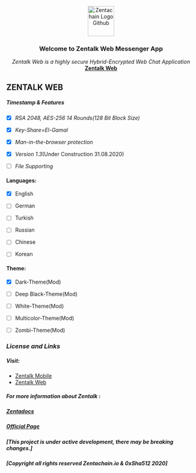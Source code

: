 
<p align="center">
  <a href="zentachain.com">
    <img src="https://zentachain.io/rsz_zentachainlogo.png" alt="Zentachain Logo Github" width="70" height="80">
  </a>
  <h3 align="center">Welcome to Zentalk Web Messenger App</h3>
  <p align="center"><em>
   Zentalk Web is a highly secure Hybrid-Encrypted Web Chat Application
    </em><br/>
    <a href="http://zentalk.chat"><strong>Zentalk Web</strong></a>
    <br/>
  </p>

## ZENTALK WEB

##### Timestamp & Features
- [x] *RSA 2048, AES-256 14 Rounds(128 Bit Block Size)*

- [x] *Key-Share=El-Gamal*

- [x]  *Man-in-the-browser protection*

- [x]  *Version 1.3*(Under Construction 31.08.2020)

- [ ]  *File Supporting*

#### Languages:

- [x] English

- [ ] German

- [ ] Turkish

- [ ] Russian

- [ ] Chinese

- [ ] Korean

#### Theme:
- [x] Dark-Theme(Mod)

- [ ] Deep Black-Theme(Mod)

- [ ] White-Theme(Mod)

- [ ] Multicolor-Theme(Mod)

- [ ] Zombi-Theme(Mod)

### *License and Links*
##### Visit:
* [Zentalk Mobile](https://github.com/ZentaChain/Zentalk-Mobile)
* [Zentalk Web](https://.zentalk.chat)
##### *For more information about Zentalk :*
##### *[Zentadocs](https:///)*
##### *[Official Page](https://zentachain.io/)*
##### *[This project is under active development, there may be breaking changes.]*
##### *[Copyright all rights reserved Zentachain.io & 0xSha512 2020]*
